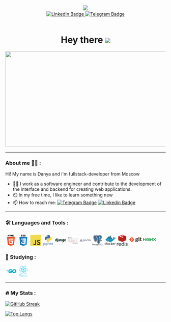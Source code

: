 <div id="header" align="center">
  <img src="https://media.giphy.com/media/YYW0hHizzIOrlhimPG/giphy.gif?cid=ecf05e470mgvoprp43g5w73bg4led6yspozznzmu5bdpsvi1&ep=v1_gifs_related&rid=giphy.gif&ct=g" width=200>
</div>
<div id="badge" align="center">
  <a href="https://www.linkedin.com/in/daniil-gyrman">
    <img src="https://img.shields.io/badge/LinkedIn-blue?style=for-the-badge&logo=linkedin&logoColor=white" alt="LinkedIn Badge"/>
  </a>
  <a href="https://t.me/danuil">
    <img src="https://img.shields.io/badge/Telegram-0099cc?logo=telegram&logoColor=white&style=for-the-badge" alt="Telegram Badge">
  </a>
</div>
<div align="center">
  <img src="https://komarev.com/ghpvc/?username=Fobos07&style=flat-square&color=blue" alt=""/>
</div>
<div align="center">
  <h1>
    Hey there
    <img src="https://media.giphy.com/media/hvRJCLFzcasrR4ia7z/giphy.gif" width="30px"/>
  </h1>
</div>
<div align="center">
  <img src="https://media.giphy.com/media/1Aj491qX7K45qZs6EP/giphy.gif?cid=ecf05e47znf90lhpr793blydkyb5bjxswzpwpt87luhkeu0x&ep=v1_gifs_related&rid=giphy.gif&ct=g" width=600 height=300>
</div>

---

### About me :man_shrugging: :

Hi! My name is Danya and i'm fullstack-developer from Moscow

- :man_office_worker: I work as a software engineer and contribute to the development of the interface and backend for creating web applications.
- :timer_clock: In my free time, I like to learn something new
- :mailbox: How to reach me: [![Telegram Badge](https://img.shields.io/badge/Tg-0099cc?logo=telegram&logoColor=white&style=for-the-badge)](https://t.me/danuil) [![Linkedin Badge](https://img.shields.io/badge/In-blue?style=for-the-badge&logo=linkedin&logoColor=white)](https://www.linkedin.com/in/daniil-gyrman)

---

### :hammer_and_wrench: Languages and Tools :

<div>
  <img src="https://github.com/devicons/devicon/blob/master/icons/html5/html5-original-wordmark.svg" width=35>
  <img src="https://github.com/devicons/devicon/blob/master/icons/css3/css3-original-wordmark.svg" width=35>
  <img src="https://github.com/devicons/devicon/blob/master/icons/javascript/javascript-original.svg" width=35>
  <img src="https://github.com/devicons/devicon/blob/master/icons/python/python-original-wordmark.svg" width=35>
  <img src="https://github.com/devicons/devicon/blob/master/icons/django/django-plain-wordmark.svg" width=35>
  <img src="https://github.com/devicons/devicon/blob/master/icons/djangorest/djangorest-original-wordmark.svg" width=35>
  <img src="https://github.com/devicons/devicon/blob/master/icons/sentry/sentry-original-wordmark.svg" width=35>
  <img src="https://github.com/devicons/devicon/blob/master/icons/postgresql/postgresql-original-wordmark.svg" width=35>
  <img src="https://github.com/devicons/devicon/blob/master/icons/docker/docker-original-wordmark.svg" width=35>
  <img src="https://github.com/devicons/devicon/blob/master/icons/redis/redis-original-wordmark.svg" width=35>
  <img src="https://github.com/devicons/devicon/blob/master/icons/git/git-original-wordmark.svg" title="Git" **alt="Git" width="40" height="40"/>
  <img src="https://github.com/devicons/devicon/blob/master/icons/nginx/nginx-original-wordmark.svg" title="Git" **alt="Git" width="40" height="40"/>
</div>

### :book: Studying :
<div>
  <img src="https://github.com/devicons/devicon/blob/master/icons/go/go-original-wordmark.svg" width=35>
  <img src="https://github.com/devicons/devicon/blob/master/icons/react/react-original-wordmark.svg" width=35>
</div>

---

### :fire: My Stats :

[![GitHub Streak](https://github-readme-streak-stats.herokuapp.com?user=Fobos07&theme=dark&mode=weekly&background=45%2C3F19EB%2C000000&stroke=008F11)](https://git.io/streak-stats)

[![Top Langs](https://github-readme-stats.vercel.app/api/top-langs/?username=Fobos07&theme=tokyonight&show_icons=true)](https://github.com/anuraghazra/github-readme-stats)
